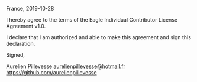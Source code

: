 France, 2019-10-28

I hereby agree to the terms of the Eagle Individual Contributor License
Agreement v1.0.

I declare that I am authorized and able to make this agreement and sign this
declaration.

Signed,

Aurelien Pillevesse aurelienpillevesse@hotmail.fr https://github.com/aurelienpillevesse
